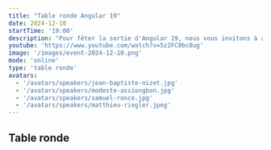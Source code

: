 ```yaml
---
title: "Table ronde Angular 19"
date: 2024-12-10
startTime: '19:00'
description: "Pour fêter la sortie d'Angular 19, nous vous invitons à assister à une table ronde réunissant plusieurs développeurs Angular afin d'échanger sur les nouvelles features, les changements et les moyens d'en faciliter l'apprentissage."
youtube: 'https://www.youtube.com/watch?v=5z2FC0bc0ug'
image: '/images/event-2024-12-10.png'
mode: 'online'
type: 'table ronde'
avatars:
  - '/avatars/speakers/jean-baptiste-nizet.jpg'
  - '/avatars/speakers/modeste-assiongbon.jpg'
  - '/avatars/speakers/samuel-ronce.jpg'
  - '/avatars/speakers/matthieu-riegler.jpeg'
---
```


## Table ronde

